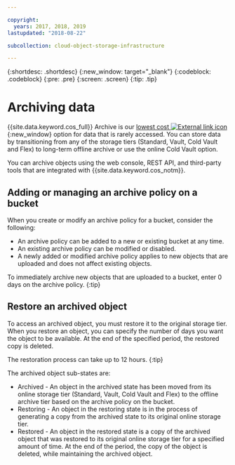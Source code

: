 ```yaml
---

copyright:
  years: 2017, 2018, 2019
lastupdated: "2018-08-22"

subcollection: cloud-object-storage-infrastructure

---
```

{:shortdesc: .shortdesc}
{:new_window: target="_blank"}
{:codeblock: .codeblock}
{:pre: .pre}
{:screen: .screen}
{:tip: .tip}


# Archiving data

{{site.data.keyword.cos_full}} Archive is our [lowest cost ![External link icon](../../icons/launch-glyph.svg "External link icon")](
https://www.ibm.com/cloud/object-storage/pricing/){:new_window} option for data that is rarely accessed. You can store data by transitioning from any of the storage tiers (Standard, Vault, Cold Vault and Flex) to long-term offline archive or use the online Cold Vault option.

You can archive objects using the web console, REST API, and third-party tools that are integrated with {{site.data.keyword.cos_notm}}.

## Adding or managing an archive policy on a bucket

When you create or modify an archive policy for a bucket, consider the following:

* An archive policy can be added to a new or existing bucket at any time.
* An existing archive policy can be modified or disabled.
* A newly added or modified archive policy applies to new objects that are uploaded and does not affect existing objects.

To immediately archive new objects that are uploaded to a bucket, enter 0 days on the archive policy.
{:tip}

## Restore an archived object

To access an archived object, you must restore it to the original storage tier. When you restore an object, you can specify the number of days you want the object to be available. At the end of the specified period, the restored copy is deleted.

The restoration process can take up to 12 hours.
{:tip}

The archived object sub-states are:

* Archived - An object in the archived state has been moved from its online storage tier (Standard, Vault, Cold Vault and Flex) to the offline archive tier based on the archive policy on the bucket.
* Restoring - An object in the restoring state is in the process of generating a copy from the archived state to its original online storage tier.
* Restored - An object in the restored state is a copy of the archived object that was restored to its original online storage tier for a specified amount of time. At the end of the period, the copy of the object is deleted, while maintaining the archived object.
